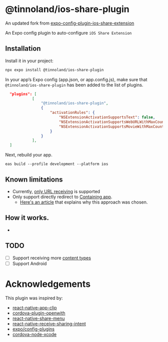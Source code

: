 # @tinnoland/ios-share-plugin

An updated fork from [expo-config-plugin-ios-share-extension](https://github.com/timedtext/expo-config-plugin-ios-share-extension)

An Expo config plugin to auto-configure `iOS Share Extension`

## Installation

Install it in your project:

```sh
npx expo install @tinnoland/ios-share-plugin
```

In your app’s Expo config (app.json, or app.config.js), make sure that `@tinnoland/ios-share-plugin` has been added to the list of plugins.

```app.json
  "plugins": [
            [
                "@tinnoland/ios-share-plugin",
                {
                    "activationRules": {
                        "NSExtensionActivationSupportsText": false,
                        "NSExtensionActivationSupportsWebURLWithMaxCount": 1,
                        "NSExtensionActivationSupportsMovieWithMaxCount": 1
                    }
                }
            ],
  ]
```

Next, rebuild your app.

```
eas build --profile development --platform ios
```

## Known limitations

- Currently, [only URL receiving](https://github.com/langtube/expo-config-plugin-ios-share-extension/blob/24a68b4e6efbcde4c3485bfec91dad476e0c9933/src/writeShareExtensionFiles.ts#L82) is supported
- Only support directly redirect to [Containing app](https://developer.apple.com/library/archive/documentation/General/Conceptual/ExtensibilityPG/ExtensionOverview.html).
  - [Here's an article](https://medium.com/kraaft-co/how-i-reached-the-limits-of-react-native-by-implementing-an-ios-share-extension-4f312b534f22) that explains why this approach was chosen.

## How it works.

-

## TODO

- [ ] Support receiving more [content types](https://developer.apple.com/library/archive/documentation/General/Reference/InfoPlistKeyReference/Articles/AppExtensionKeys.html#//apple_ref/doc/uid/TP40014212-SW10)
- [ ] Support Android

# Acknowledgements

This plugin was inspired by:

- [react-native-app-clip](https://github.com/bndkt/react-native-app-clip)
- [cordova-plugin-openwith](https://github.com/j3k0/cordova-plugin-openwith)
- [react-native-share-menu](https://github.com/meedan/react-native-share-menu)
- [react-native-receive-sharing-intent](https://github.com/ajith-ab/react-native-receive-sharing-intent)
- [expo/config-plugins](https://github.com/expo/config-plugins)
- [cordova-node-xcode](https://github.com/apache/cordova-node-xcode)
